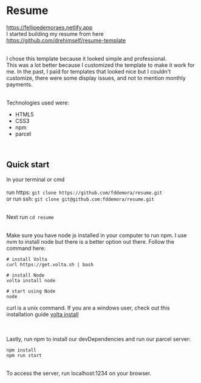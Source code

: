 # Resume
https://fellipedemoraes.netlify.app <br />
I started building my resume from here https://github.com/drehimself/resume-template <br/><br/>

I chose this template because it looked simple and professional.  <br/>
This was a lot better because I customized the template to make it work for me. In the past, I paid for templates that looked nice but I couldn't customize, there were some display issues, and not to mention monthly payments. <br/> <br/>

Technologies used were:

- HTML5
- CSS3
- npm
- parcel

<br/>

## Quick start
In your terminal or cmd <br/><br/>
run https: `git clone https://github.com/fddemora/resume.git` <br/>
or run ssh: `git clone git@github.com:fddemora/resume.git` <br/><br/>

Next run    `cd resume`  <br/><br/>

Make sure you have node js installed in your computer to run npm. I use nvm to install node but there is a better option out there. Follow the command here:

```
# install Volta
curl https://get.volta.sh | bash

# install Node
volta install node

# start using Node
node
```
curl is a unix command. If you are a windows user, check out this installation guide [volta install](https://docs.volta.sh/guide/getting-started)

<br/><br/>
Lastly, run npm to install our devDependencies and run our parcel server: <br/>
```
npm install
npm run start
```
<br/>
To access the server, run localhost:1234 on your browser.

